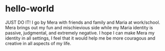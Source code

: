 # hello-world
JUST DO IT! 
I go by Mera with friends and family and Maria at work/school. Mera brings out my fun and mischievious side while my Maria identity is passive, judgmental, and extremely negative. I hope I can make Mera my identity in all settings, I feel that it would help me be more couragous and creative in all aspects of my life.

